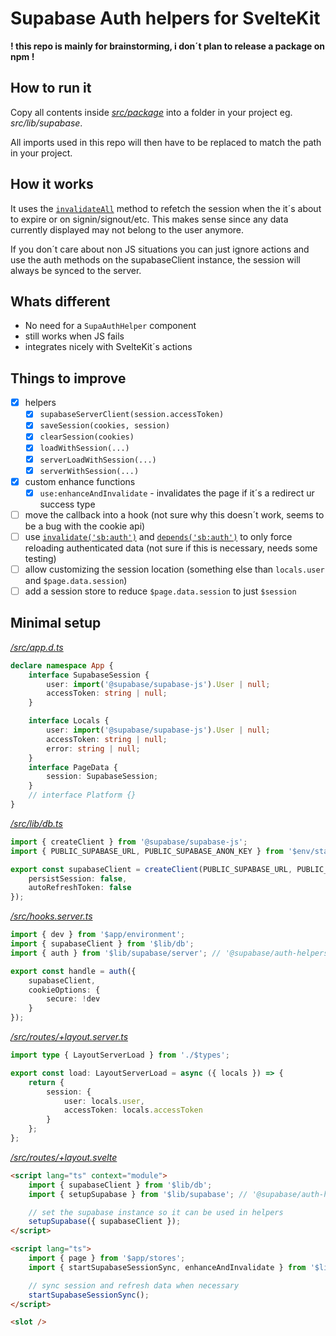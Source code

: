 # Supabase Auth helpers for SvelteKit

**! this repo is mainly for brainstorming, i don´t plan to release a package on npm !**

## How to run it

Copy all contents inside [_src/package_](src/package/) into a folder in your project eg. _src/lib/supabase_.

All imports used in this repo will then have to be replaced to match the path in your project.

## How it works

It uses the [`invalidateAll`](https://kit.svelte.dev/docs/modules#$app-navigation-invalidateall) method to refetch the session when the it´s about to expire or on signin/signout/etc.
This makes sense since any data currently displayed may not belong to the user anymore.

If you don´t care about non JS situations you can just ignore actions and use the auth methods on the supabaseClient instance, the session will always be synced to the server.

## Whats different

- No need for a `SupaAuthHelper` component
- still works when JS fails
- integrates nicely with SvelteKit´s actions

## Things to improve

- [x] helpers
  - [x] `supabaseServerClient(session.accessToken)`
  - [x] `saveSession(cookies, session)`
  - [x] `clearSession(cookies)`
  - [x] `loadWithSession(...)`
  - [x] `serverLoadWithSession(...)`
  - [x] `serverWithSession(...)`
- [x] custom enhance functions
  - [x] `use:enhanceAndInvalidate` - invalidates the page if it´s a redirect ur success type
- [ ] move the callback into a hook (not sure why this doesn´t work, seems to be a bug with the cookie api)
- [ ] use [`invalidate('sb:auth')`](https://kit.svelte.dev/docs/modules#$app-navigation-invalidate) and [`depends('sb:auth')`](https://kit.svelte.dev/docs/load#input-methods-depends) to only force reloading authenticated data (not sure if this is necessary, needs some testing)
- [ ] allow customizing the session location (something else than `locals.user` and `$page.data.session`)
- [ ] add a session store to reduce `$page.data.session` to just `$session`

## Minimal setup

[_/src/app.d.ts_](src/app.d.ts)

```ts
declare namespace App {
	interface SupabaseSession {
		user: import('@supabase/supabase-js').User | null;
		accessToken: string | null;
	}

	interface Locals {
		user: import('@supabase/supabase-js').User | null;
		accessToken: string | null;
		error: string | null;
	}
	interface PageData {
		session: SupabaseSession;
	}
	// interface Platform {}
}
```

[_/src/lib/db.ts_](src/lib/db.ts)

```ts
import { createClient } from '@supabase/supabase-js';
import { PUBLIC_SUPABASE_URL, PUBLIC_SUPABASE_ANON_KEY } from '$env/static/public';

export const supabaseClient = createClient(PUBLIC_SUPABASE_URL, PUBLIC_SUPABASE_ANON_KEY, {
	persistSession: false,
	autoRefreshToken: false
});
```

[_/src/hooks.server.ts_](src/hooks.server.ts)

```ts
import { dev } from '$app/environment';
import { supabaseClient } from '$lib/db';
import { auth } from '$lib/supabase/server'; // '@supabase/auth-helpers-sveltekit/server'

export const handle = auth({
	supabaseClient,
	cookieOptions: {
		secure: !dev
	}
});
```

[_/src/routes/+layout.server.ts_](src/routes/+layout.server.ts)

```ts
import type { LayoutServerLoad } from './$types';

export const load: LayoutServerLoad = async ({ locals }) => {
	return {
		session: {
			user: locals.user,
			accessToken: locals.accessToken
		}
	};
};
```

[_/src/routes/+layout.svelte_](src/routes/+layout.svelte)

```html
<script lang="ts" context="module">
	import { supabaseClient } from '$lib/db';
	import { setupSupabase } from '$lib/supabase'; // '@supabase/auth-helpers-sveltekit'

	// set the supabase instance so it can be used in helpers
	setupSupabase({ supabaseClient });
</script>

<script lang="ts">
	import { page } from '$app/stores';
	import { startSupabaseSessionSync, enhanceAndInvalidate } from '$lib/supabase'; // '@supabase/auth-helpers-sveltekit'

	// sync session and refresh data when necessary
	startSupabaseSessionSync();
</script>

<slot />
```
